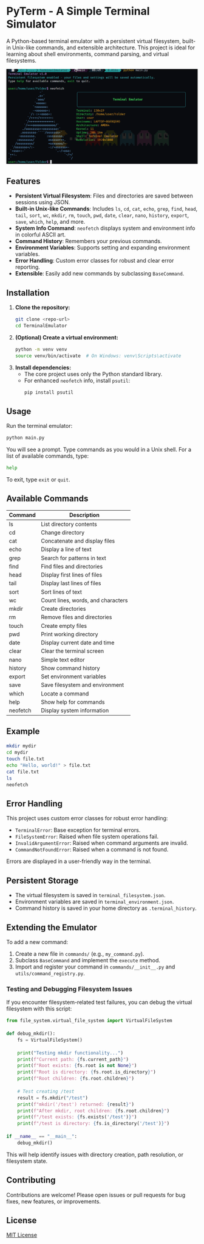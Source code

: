 # PyTerm - A Simple Terminal Simulator

A Python-based terminal emulator with a persistent virtual filesystem, built-in Unix-like commands, and extensible architecture. This project is ideal for learning about shell environments, command parsing, and virtual filesystems.

<p align="center">
  <img src="images/neofetch.png" alt="Neofetch Image">
</p>

## Features

- **Persistent Virtual Filesystem**: Files and directories are saved between sessions using JSON.
- **Built-in Unix-like Commands**: Includes `ls`, `cd`, `cat`, `echo`, `grep`, `find`, `head`, `tail`, `sort`, `wc`, `mkdir`, `rm`, `touch`, `pwd`, `date`, `clear`, `nano`, `history`, `export`, `save`, `which`, `help`, and more.
- **System Info Command**: `neofetch` displays system and environment info in colorful ASCII art.
- **Command History**: Remembers your previous commands.
- **Environment Variables**: Supports setting and expanding environment variables.
- **Error Handling**: Custom error classes for robust and clear error reporting.
- **Extensible**: Easily add new commands by subclassing `BaseCommand`.

## Installation

1. **Clone the repository:**
   ```sh
   git clone <repo-url>
   cd TerminalEmulator
   ```
2. **(Optional) Create a virtual environment:**
   ```sh
   python -m venv venv
   source venv/bin/activate  # On Windows: venv\Scripts\activate
   ```
3. **Install dependencies:**
   - The core project uses only the Python standard library.
   - For enhanced `neofetch` info, install `psutil`:
     ```sh
     pip install psutil
     ```

## Usage

Run the terminal emulator:
```sh
python main.py
```

You will see a prompt. Type commands as you would in a Unix shell. For a list of available commands, type:
```sh
help
```

To exit, type `exit` or `quit`.

## Available Commands

| Command    | Description                        |
|------------|------------------------------------|
| ls         | List directory contents            |
| cd         | Change directory                   |
| cat        | Concatenate and display files      |
| echo       | Display a line of text            |
| grep       | Search for patterns in text        |
| find       | Find files and directories         |
| head       | Display first lines of files       |
| tail       | Display last lines of files        |
| sort       | Sort lines of text                 |
| wc         | Count lines, words, and characters |
| mkdir      | Create directories                 |
| rm         | Remove files and directories       |
| touch      | Create empty files                 |
| pwd        | Print working directory            |
| date       | Display current date and time      |
| clear      | Clear the terminal screen          |
| nano       | Simple text editor                 |
| history    | Show command history               |
| export     | Set environment variables          |
| save       | Save filesystem and environment    |
| which      | Locate a command                  |
| help       | Show help for commands             |
| neofetch   | Display system information         |

## Example

```sh
mkdir mydir
cd mydir
touch file.txt
echo "Hello, world!" > file.txt
cat file.txt
ls
neofetch
```

## Error Handling

This project uses custom error classes for robust error handling:

- `TerminalError`: Base exception for terminal errors.
- `FileSystemError`: Raised when file system operations fail.
- `InvalidArgumentError`: Raised when command arguments are invalid.
- `CommandNotFoundError`: Raised when a command is not found.

Errors are displayed in a user-friendly way in the terminal.

## Persistent Storage

- The virtual filesystem is saved in `terminal_filesystem.json`.
- Environment variables are saved in `terminal_environment.json`.
- Command history is saved in your home directory as `.terminal_history`.

## Extending the Emulator

To add a new command:
1. Create a new file in `commands/` (e.g., `my_command.py`).
2. Subclass `BaseCommand` and implement the `execute` method.
3. Import and register your command in `commands/__init__.py` and `utils/command_registry.py`.

### Testing and Debugging Filesystem Issues

If you encounter filesystem-related test failures, you can debug the virtual filesystem with this script:

```python
from file_system.virtual_file_system import VirtualFileSystem

def debug_mkdir():
    fs = VirtualFileSystem()
    
    print("Testing mkdir functionality...")
    print(f"Current path: {fs.current_path}")
    print(f"Root exists: {fs.root is not None}")
    print(f"Root is directory: {fs.root.is_directory}")
    print(f"Root children: {fs.root.children}")
    
    # Test creating /test
    result = fs.mkdir("/test")
    print(f"mkdir('/test') returned: {result}")
    print(f"After mkdir, root children: {fs.root.children}")
    print(f"/test exists: {fs.exists('/test')}")
    print(f"/test is directory: {fs.is_directory('/test')}")

if __name__ == "__main__":
    debug_mkdir()
```

This will help identify issues with directory creation, path resolution, or filesystem state.

## Contributing

Contributions are welcome! Please open issues or pull requests for bug fixes, new features, or improvements.

## License

[MIT License](LICENSE) 